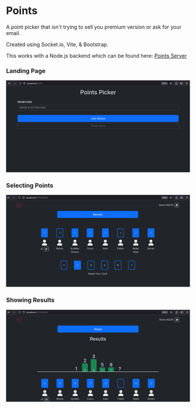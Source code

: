 # Points

A point picker that isn't trying to sell you premium version or ask for your email.


Created using Socket.io, Vite, & Bootstrap.

This works with a Node.js backend which can be found here: [Points Server](https://github.com/JCSergent/points-server)


### Landing Page
![landing-page](./screenshots/landing-page.png "Landing Page")

### Selecting Points
![selection](./screenshots/point-selection.png "Selecting Points")

### Showing Results
![results](./screenshots/point-results.png "Showing Results")
